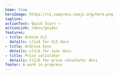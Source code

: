 ```yaml
---
home: true
heroImage: https://v1.vuepress.vuejs.org/hero.png
tagline: 
actionText: Quick Start →
actionLink: /docs/guide/
features:
- title: Ardive CLI
  details: click for CLI docs
- title: Ardrive Sync
  details: click for sync docs
- title: Price calculator
  details: Click for price calculator docs
footer: A work in progress
---
```

